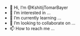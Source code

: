 - 👋 Hi, I’m @KshitijTomarBayer
- 👀 I’m interested in ...
- 🌱 I’m currently learning ...
- 💞️ I’m looking to collaborate on ...
- 📫 How to reach me ...

<!---
KshitijTomarBayer/KshitijTomarBayer is a ✨ special ✨ repository because its `README.md` (this file) appears on your GitHub profile.
You can click the Preview link to take a look at your changes.
--->
